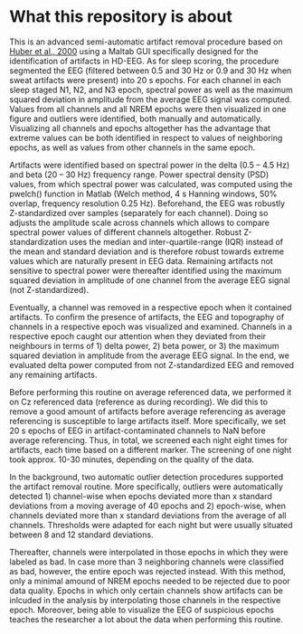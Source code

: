 # What this repository is about

This is an advanced semi-automatic artifact removal procedure based on [Huber et al., 2000](https://journals.lww.com/neuroreport/Fulltext/2000/10200/Exposure_to_pulsed_high_frequency_electromagnetic.12.aspx?casa_token=rmSXsQLiWZcAAAAA:9g0JXdXUpAJycVWzDSCLXKynmKeGpbXGJvZkrRGzSw5tifqkBLWYyfESIq4814-SpcqtBomfWBGnYf1-wyrbWbak) using a Maltab GUI specifically designed for the identification of artifacts in HD-EEG. As for sleep scoring, the procedure segmented the EEG (filtered between 0.5 and 30 Hz or 0.9 and 30 Hz when sweat artifacts were present) into 20 s epochs. For each channel in each sleep staged N1, N2, and N3 epoch, spectral power as well as the maximum squared deviation in amplitude from the average EEG signal was computed. Values from all channels and all NREM epochs were then visualized in one figure and outliers were identified, both manually and automatically. Visualizing all channels and epochs altogether has the advantage that extreme values can be both identified in respect to values of neighboring epochs, as well as values from other channels in the same epoch.

Artifacts were identified based on spectral power in the delta (0.5 – 4.5 Hz) and beta (20 – 30 Hz) frequency range. Power spectral density (PSD) values, from which spectral power was calculated, was computed using the pwelch() function in Matlab (Welch method, 4 s Hanning windows, 50% overlap, frequency resolution 0.25 Hz). Beforehand, the EEG was robustly Z-standardized over samples (separately for each channel). Doing so adjusts the amplitude scale across channels which allows to compare spectral power values of different channels altogether. Robust Z-standardization uses the median and inter-quartile-range (IQR) instead of the mean and standard deviation and is therefore robust towards extreme values which are naturally present in EEG data. Remaining artifacts not sensitive to spectral power were thereafter identified using the maximum squared deviation in amplitude of one channel from the average EEG signal (not Z-standardized).

Eventually, a channel was removed in a respective epoch when it contained artifacts. To confirm the presence of artifacts, the EEG and topography of channels in a respective epoch was visualized and examined. Channels in a respective epoch caught our attention when they deviated from their neighbours in terms of 1) delta power, 2) beta power, or 3) the maximum squared deviation in amplitude from the average EEG signal. In the end, we evaluated delta power computed from not Z-standardized EEG and removed any remaining artifacts. 

Before performing this routine on average referenced data, we performed it on Cz referenced data (reference as during recording). We did this to remove a good amount of artifacts before average referencing as average referencing is susceptible to large artifacts itself. More specifically, we set 20 s epochs of EEG in artifact-contaminated channels to NaN before average referencing. Thus, in total, we screened each night eight times for artifacts, each time based on a different marker. The screening of one night took approx. 10-30 minutes, depending on the quality of the data.  

In the background, two automatic outlier detection procedures supported the artifact removal routine. More specifically, outliers were automatically detected 1) channel-wise when epochs deviated more than x standard deviations from a moving average of 40 epochs and 2) epoch-wise, when channels deviated more than x standard deviations from the average of all channels. Thresholds were adapted for each night but were usually situated between 8 and 12 standard deviations.

Thereafter, channels were interpolated in those epochs in which they were labeled as bad. In case more than 3 neighboring channels were classified as bad, however, the entire epoch was rejected instead. With this method, only a minimal amound of NREM epochs needed to be rejected due to poor data quality. Epochs in which only certain channels show artifacts can be inlcuded in the analysis by interpolating those channels in the respective epoch. Moreover, being able to visualize the EEG of suspicious epochs teaches the researcher a lot about the data when performing this routine.
